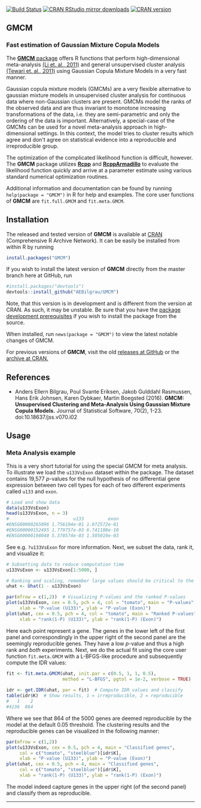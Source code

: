 [![Build Status](https://api.travis-ci.org/AEBilgrau/GMCM.svg?branch=master)](https://travis-ci.org/AEBilgrau/GMCM)
[![CRAN RStudio mirror downloads](http://cranlogs.r-pkg.org/badges/GMCM)](http://cran.r-project.org/web/packages/GMCM/index.html)
[![CRAN version](http://www.r-pkg.org/badges/version/GMCM)](http://cran.r-project.org/web/packages/GMCM/index.html)

GMCM
----
### Fast estimation of Gaussian Mixture Copula Models

The [**GMCM** package](http://cran.r-project.org/package=GMCM) offers R functions that perform high-dimensional meta-analysis [(Li et. al., 2011)](http://arxiv.org/pdf/1110.4705.pdf) and general unsupervised cluster analysis [(Tewari et. al., 2011)](http://ieeexplore.ieee.org/xpl/articleDetails.jsp?arnumber=6137392) using Gaussian Copula Mixture Models in a very fast manner.

Gaussian copula mixture models (GMCMs) are a very flexible alternative to gaussian mixture models in unsupervised cluster analysis for continuous data where non-Gaussian clusters are present. GMCMs model the ranks of the observed data and are thus invariant to monotone increasing transformations of the data, i.e. they are semi-parametric and only the ordering of the data is important. Alternatively, a special-case of the GMCMs can be used for a novel meta-analysis approach in high-dimensional settings. In this context, the model tries to cluster results which agree and don't agree on statistical evidence into a reproducible and irreproducible group.

The optimization of the complicated likelihood function is difficult, however. The **GMCM** package utilizes [**Rcpp**](https://github.com/RcppCore/Rcpp) and [**RcppArmadillo**](https://github.com/RcppCore/RcppArmadillo) to evaluate the likelihood function quickly and arrive at a parameter estimate using various standard numerical optimization routines.

Additional information and documentation can be found by running `help(package = "GMCM")` in R for help and examples.
The core user functions of **GMCM** are `fit.full.GMCM` and `fit.meta.GMCM`.

## Installation

The released and tested version of **GMCM** is available at
[CRAN](http://cran.r-project.org/package=GMCM) (Comprehensive R Archive Network). It can be easily be installed from within R by running 

```R
install.packages("GMCM")
```

If you wish to install the latest version of **GMCM** directly from the master branch here at GitHub, run 

```R
#install.packages("devtools")
devtools::install_github("AEBilgrau/GMCM")
```

Note, that this version is in development and is different from the version at CRAN. As such, it may be unstable. Be sure that you have the 
[package development prerequisites](https://support.rstudio.com/hc/en-us/articles/200486498-Package-Development-Prerequisites) if you wish to install the package from the source.

When installed, run `news(package = "GMCM")` to view the latest notable changes of GMCM.

For previous versions of **GMCM**, visit the old [releases at GitHub](https://github.com/AEBilgrau/GMCM/releases) or the [archive at CRAN.](http://cran.r-project.org/src/contrib/Archive/GMCM/)

## References

 * Anders Ellern Bilgrau, Poul Svante Eriksen, Jakob Gulddahl Rasmussen, Hans 
   Erik Johnsen, Karen Dybkaer, Martin Boegsted (2016). **GMCM: Unsupervised 
   Clustering and Meta-Analysis Using Gaussian Mixture Copula Models.** 
   Journal of Statistical Software, 70(2), 1-23. doi:10.18637/jss.v070.i02

## Usage
### Meta Analysis example
This is a very short tutorial for using the special GMCM for meta analysis. To illustrate we load the `u133VsExon` dataset within the package. The dataset contains 19,577 *p*-values for the null hypothesis of no differential gene expression between two cell types for each of two different experiments called `u133` and `exon`.
```R
# Load and show data
data(u133VsExon)
head(u133VsExon, n = 3)
#                        u133         exon
#ENSG00000265096 1.756104e-01 1.072572e-01
#ENSG00000152495 1.779757e-03 6.741108e-10
#ENSG00000198040 5.370574e-03 1.505019e-03
```
See e.g. `?u133VsExon` for more information.
Next, we subset the data, rank it, and visualize it:
```R
# Subsetting data to reduce computation time
u133VsExon <- u133VsExon[1:5000, ]

# Ranking and scaling, remember large values should be critical to the null!
uhat <- Uhat(1 - u133VsExon)

par(mfrow = c(1,2))  # Visualizing P-values and the ranked P-values
plot(u133VsExon, cex = 0.5, pch = 4, col = "tomato", main = "P-values",
     xlab = "P-value (U133)", ylab = "P-value (Exon)")
plot(uhat, cex = 0.5, pch = 4, col = "tomato", main = "Ranked P-values",
     xlab = "rank(1-P) (U133)", ylab = "rank(1-P) (Exon)")
```
Here each point represent a gene. The genes in the lower left of the first panel and correspondingly in the upper right of the second panel are the seemingly reproducible genes.
They have a low *p*-value and thus a high rank and *both* experiments.
Next, we do the actual fit using the core user function `fit.meta.GMCM` with a L-BFGS-like procedure and subsequently compute the IDR values:
```R
fit <- fit.meta.GMCM(uhat, init.par = c(0.5, 1, 1, 0.5), 
                     method = "L-BFGS", pgtol = 1e-2, verbose = TRUE)
                     
idr <- get.IDR(uhat, par = fit)  # Compute IDR values and classify
table(idr$K)  # Show results, 1 = irreproducible, 2 = reproducible
#   1    2 
#4136  864 
````
Where we see that 864 of the 5000 genes are deemed reproducible by the model at the default 0.05 threshold.
The clustering results and the reproducible genes can be visualized in the following manner:
```R
par(mfrow = c(1,2))
plot(u133VsExon, cex = 0.5, pch = 4, main = "Classified genes",
     col = c("tomato", "steelblue")[idr$K],
     xlab = "P-value (U133)", ylab = "P-value (Exon)")
plot(uhat, cex = 0.5, pch = 4, main = "Classified genes",
     col = c("tomato", "steelblue")[idr$K],
     xlab = "rank(1-P) (U133)", ylab = "rank(1-P) (Exon)")
````
The model indeed capture genes in the upper right (of the second panel) and classify them as reproducible.

---
